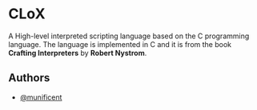
# CLoX

A High-level interpreted scripting language based on the C programming language. The language is implemented in C and it is from the book **Crafting Interpreters** by **Robert Nystrom**.
## Authors

- [@munificent](https://github.com/munificent)

